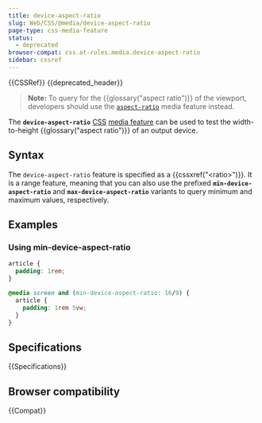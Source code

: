 ```yaml
---
title: device-aspect-ratio
slug: Web/CSS/@media/device-aspect-ratio
page-type: css-media-feature
status:
  - deprecated
browser-compat: css.at-rules.media.device-aspect-ratio
sidebar: cssref
---
```


{{CSSRef}} {{deprecated_header}}

> **Note:** To query for the {{glossary("aspect ratio")}} of the viewport, developers should use the [`aspect-ratio`](/en-US/docs/Web/CSS/@media/aspect-ratio) media feature instead.

The **`device-aspect-ratio`** [CSS](/en-US/docs/Web/CSS) [media feature](/en-US/docs/Web/CSS/@media#media_features) can be used to test the width-to-height {{glossary("aspect ratio")}} of an output device.

## Syntax

The `device-aspect-ratio` feature is specified as a {{cssxref("&lt;ratio&gt;")}}. It is a range feature, meaning that you can also use the prefixed **`min-device-aspect-ratio`** and **`max-device-aspect-ratio`** variants to query minimum and maximum values, respectively.

## Examples

### Using min-device-aspect-ratio

```css
article {
  padding: 1rem;
}

@media screen and (min-device-aspect-ratio: 16/9) {
  article {
    padding: 1rem 5vw;
  }
}
```

## Specifications

{{Specifications}}

## Browser compatibility

{{Compat}}

